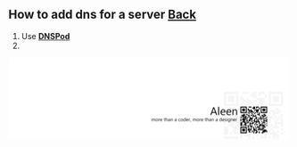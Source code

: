 ## How to add dns for a server [Back](./qa.md)

1. Use [**DNSPod**](www.dnspod.cn)
2. 

<a href="http://aleen42.github.io/" target="_blank" ><img src="./../pic/tail.gif"></a>
